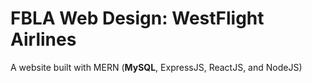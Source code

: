 # FBLA Web Design: WestFlight Airlines
A website built with MERN (**MySQL**, ExpressJS, ReactJS, and NodeJS)